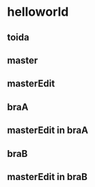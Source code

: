 # helloworld

## toida

## master
## masterEdit
## braA
## masterEdit in braA
## braB
## masterEdit in braB
